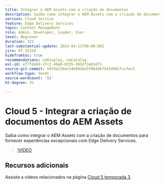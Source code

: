 ```yaml
---
title: Integrar o AEM Assets com a criação de documentos
description: Saiba como integrar o AEM Assets com a criação de documentos.
version: Cloud Service
feature: Edge Delivery Services
topic: Content Management
role: Admin, Developer, Leader, User
level: Beginner
duration: 323
last-substantial-update: 2024-04-11T00:00:00Z
jira: KT-15318
hidefromtoc: true
recommendations: noDisplay, noCatalog
exl-id: ef7fdeb9-17c2-49a8-8335-5692f3a01d71
source-git-commit: 5976e220ac54e901be5f064dbf541d901fccfec5
workflow-type: tm+mt
source-wordcount: '51'
ht-degree: 3%

---
```


# Cloud 5 - Integrar a criação de documentos do AEM Assets

Saiba como integrar o AEM Assets com a criação de documentos para fornecer experiências excepcionais com Edge Delivery Services.

>[!VIDEO](https://video.tv.adobe.com/v/3428302/?quality=12&learn=on)


## Recursos adicionais

Assista a vídeos relacionados na página [Cloud 5 temporada 3](../cloud5-season-3.md).
